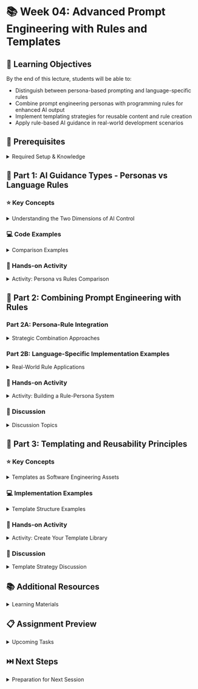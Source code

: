 # 📚 Week 04: Advanced Prompt Engineering with Rules and Templates

## 🎯 Learning Objectives
By the end of this lecture, students will be able to:
- Distinguish between persona-based prompting and language-specific rules
- Combine prompt engineering personas with programming rules for enhanced AI output
- Implement templating strategies for reusable content and rule creation
- Apply rule-based AI guidance in real-world development scenarios

## 🔧 Prerequisites
<details>
<summary>Required Setup & Knowledge</summary>

- Basic understanding of prompt engineering concepts
- Familiarity with AI personas (#simple-create, #expert-mentor, etc.)
- Basic programming knowledge (any language)
- Understanding of software engineering principles
- Access to Cursor or similar AI-enhanced editor
</details>

## 📖 Part 1: AI Guidance Types - Personas vs Language Rules

### ⭐ Key Concepts
<details>
<summary>Understanding the Two Dimensions of AI Control</summary>

- **Persona-Based Prompting (HOW to deliver)**
  - Controls AI's communication style and depth
  - Determines explanation level and approach
  - Examples: #simple-create, #expert-mentor, #detailed-guide
  - Focus: Response style, educational value, complexity level

- **Language-Specific Rules (WHAT to implement)**
  - Controls technical implementation details
  - Enforces coding standards and conventions
  - Examples: CSS naming conventions, Python package preferences, React patterns
  - Focus: Code quality, consistency, best practices

> 💡 **Key Point**: Personas control the "personality" of the AI response, while language rules control the technical content and implementation standards.
</details>

### 💻 Code Examples
<details>
<summary>Comparison Examples</summary>

**Scenario: Create a PUT endpoint to update user data (with Python + Flask rules files active)**

**Prompt Example 1:**
```
#simple-create Create a PUT endpoint to update user data
```

**Output (#simple-create):**
```python
from flask import Flask, request, jsonify
import sqlite3

app = Flask(__name__)

@app.route('/api/users/<int:user_id>', methods=['PUT'])
def update_user(user_id):
    data = request.get_json()
    
    if not data or 'firstname' not in data or 'lastname' not in data:
        return jsonify({'error': 'firstname and lastname required'}), 400
    
    with get_db_connection() as conn:
        cursor = conn.cursor()
        cursor.execute('''
            UPDATE users 
            SET firstname = ?, lastname = ?, updated_at = CURRENT_TIMESTAMP
            WHERE id = ?
        ''', (data['firstname'], data['lastname'], user_id))
        conn.commit()
        
        if cursor.rowcount == 0:
            return jsonify({'error': 'User not found'}), 404
            
    return jsonify({'message': 'User updated successfully'}), 200
```

**Prompt Example 2:**
```
#expert-mentor Create a PUT endpoint to update user data
```

**Output (#expert-mentor):**
```python
from flask import Flask, request, jsonify
import sqlite3
from contextlib import contextmanager

app = Flask(__name__)

@app.route('/api/users/<int:user_id>', methods=['PUT'])
def update_user_full(user_id):
    """
    Full user update (PUT) - replaces entire resource
    
    Educational Insight: PUT is idempotent and should replace the entire resource.
    This endpoint requires all fields to be provided, following REST conventions.
    Use PUT when you want to completely replace a resource.
    
    Flask Pattern: We use Flask's request object to handle JSON data and jsonify()
    for consistent JSON responses. The route decorator defines our REST endpoint.
    
    Args:
        user_id (int): The ID of the user to update
        
    Returns:
        Flask Response: JSON response with updated user data or error message
    """
    # Validate user existence first for better error handling
    if not user_exists(user_id):
        return jsonify({'error': 'User not found'}), 404
    
    data = request.get_json()
    
    # For PUT, require all fields as we're replacing the entire resource
    is_valid, error_msg = validate_user_data(data, required_fields=['firstname', 'lastname'])
    if not is_valid:
        return jsonify({'error': error_msg}), 400
    
    try:
        with get_db_connection() as conn:
            cursor = conn.cursor()
            cursor.execute('''
                UPDATE users 
                SET firstname = ?, lastname = ?, updated_at = CURRENT_TIMESTAMP
                WHERE id = ?
            ''', (data['firstname'].strip(), data['lastname'].strip(), user_id))
            conn.commit()
            
            if cursor.rowcount == 0:
                return jsonify({'error': 'User not found'}), 404
                
        return jsonify({
            'message': 'User updated successfully',
            'user': {
                'id': user_id,
                'firstname': data['firstname'].strip(),
                'lastname': data['lastname'].strip()
            }
        }), 200
        
    except sqlite3.Error as e:
        return jsonify({'error': 'Database error occurred'}), 500
```

> 💡 **Key Insight**: Language rules are **always active** when rules files exist. Personas only control the explanation depth and teaching approach, not whether technical standards are applied.

> ⚠️ **Common Mistake**: Thinking you need to mention rules in your prompt - the AI automatically reads and applies available rules files
</details>

### 🏃 Hands-on Activity
<details>
<summary>Activity: Persona vs Rules Comparison</summary>

#### Steps:
1. Create a simple function with only `#simple-create`
2. Create the same function with only language-specific rules
3. Create the same function with both `#expert-mentor` + language rules
4. Compare outputs and document differences

> 📝 **Note**: Focus on observing how persona affects explanation depth while rules affect code structure
</details>

## 📖 Part 2: Combining Prompt Engineering with Rules

### Part 2A: Persona-Rule Integration
<details>
<summary>Strategic Combination Approaches</summary>

- **Layered Approach**: Persona + Language Rules + Project Rules
  - Base layer: Technical implementation standards
  - Style layer: How to communicate and explain
  - Context layer: Project-specific requirements

- **Hash-Based Triggers**: `#persona-name` at prompt start
  - Immediately signals desired response style
  - Works with any underlying rule system
  - Stackable with multiple rule types

> 💡 **Key Point**: Personas and rules are complementary - personas enhance the delivery of rule-compliant content
</details>

### Part 2B: Language-Specific Implementation Examples
<details>
<summary>Real-World Rule Applications</summary>

**Python Rules Example:**
```python
# Rule: Use Flask for APIs, SQLAlchemy for DB, type hints required
@app.route('/api/users', methods=['POST'])
def create_user(data: Dict[str, Any]) -> Tuple[Dict, int]:
    # Implementation follows established patterns
```

**CSS Rules Example:**
```css
/* Rule: BEM methodology, mobile-first, CSS custom properties */
.button {
  --button-color: #007bff;
  --button-padding: 0.75rem 1.5rem;
}

.button--primary {
  background-color: var(--button-color);
}
```

**JavaScript Rules Example:**
```javascript
// Rule: ES6+, functional components, TypeScript interfaces
interface ButtonProps {
  variant: 'primary' | 'secondary';
  onClick: () => void;
}

export const Button: React.FC<ButtonProps> = ({ variant, onClick }) => {
  // Implementation follows team standards
};
```

> ⚠️ **Common Mistake**: Applying generic rules instead of project-specific ones - always customize rules to your team's standards
</details>

### 🏃 Hands-on Activity
<details>
<summary>Activity: Building a Rule-Persona System</summary>

#### Steps:
1. Define language-specific rules for your project
2. Choose appropriate personas for different scenarios
3. Test combinations with real coding tasks
4. Document which combinations work best for different use cases

> 📝 **Note**: Different development phases may require different persona-rule combinations
</details>

### 💭 Discussion
<details>
<summary>Discussion Topics</summary>

- Key Question: When should you prioritize persona choice vs rule refinement?
- Follow-up Questions:
  - How do you handle conflicts between persona style and technical requirements?
  - What happens when team standards evolve - do you update personas or rules first?
</details>

## 📖 Part 3: Templating and Reusability Principles

### ⭐ Key Concepts
<details>
<summary>Templates as Software Engineering Assets</summary>

- **Content Templates**
  - Standardized structures for consistent output
  - Reusable across projects and team members
  - Examples: API documentation, component structures, test suites

- **Rule Templates**
  - Standardized rule sets for different project types
  - Shareable team conventions
  - Examples: Frontend rules, Backend rules, Testing rules

- **DRY Principle Applied to AI Guidance**
  - Don't Repeat Yourself - create reusable prompts
  - Version control for rule evolution
  - Team-wide consistency through shared templates

> 💡 **Key Point**: Templates are not just for code - they're essential for maintaining consistent AI assistance across teams and projects
</details>

### 💻 Implementation Examples
<details>
<summary>Template Structure Examples</summary>

**Rule Template Structure:**
```markdown
## [Language] Rules Template
### Core Principles
- Principle 1
- Principle 2

### Required Patterns
- Pattern implementation details

### Forbidden Practices
- Anti-patterns to avoid

### Integration Notes
- How to combine with personas
```

**Content Template Example:**
```markdown
## API Endpoint Template
### Purpose: [Brief description]
### Method: [GET/POST/PUT/DELETE]
### Parameters: [List and types]
### Response: [Expected format]
### Error Handling: [Status codes and messages]
```

> ⚠️ **Common Mistake**: Creating templates that are too rigid - leave room for context-specific adaptations
</details>

### 🏃 Hands-on Activity
<details>
<summary>Activity: Create Your Template Library</summary>

#### Steps:
1. Identify 3 recurring development tasks in your work
2. Create rule templates for each task type
3. Design content templates that work with your rule templates
4. Test templates with different personas to ensure compatibility
5. Version and document your template library

> 📝 **Note**: Start small and expand - successful templates are those that actually get used regularly
</details>

### 💭 Discussion
<details>
<summary>Template Strategy Discussion</summary>

- Key Question: How do you balance template consistency with creative flexibility?
- Follow-up Questions:
  - What's the right level of template granularity for your team?
  - How do you handle template evolution and backwards compatibility?
  - When should you break template rules for special cases?
</details>

## 📚 Additional Resources
<details>
<summary>Learning Materials</summary>

### Required Reading
- [Cursor Rules Documentation](https://cursor.sh/docs)
- [Prompt Engineering Guide - Advanced Techniques](https://github.com/dair-ai/Prompt-Engineering-Guide)

### Optional Further Reading
- [Software Engineering Templates and Patterns](https://refactoring.guru/design-patterns)
- [Team Coding Standards Best Practices](https://google.github.io/styleguide/)
</details>

## 📋 Assignment Preview
<details>
<summary>Upcoming Tasks</summary>

Students will create a complete rule-persona system for a mock project, including:
- Language-specific rule definitions
- Persona selection strategy
- Template library with at least 5 reusable components
- Documentation of when to use each combination
</details>

## ⏭️ Next Steps
<details>
<summary>Preparation for Next Session</summary>

- Preview: Advanced AI integration patterns and workflow automation
- Preparation: Install workflow automation tools and review team collaboration strategies
- Bring: Real project examples where these techniques could be applied
</details> 